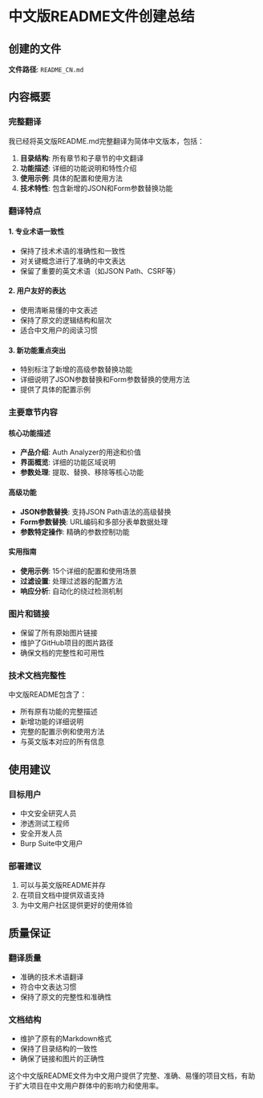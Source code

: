 # 中文版README文件创建总结

## 创建的文件
**文件路径**: `README_CN.md`

## 内容概要

### 完整翻译
我已经将英文版README.md完整翻译为简体中文版本，包括：

1. **目录结构**: 所有章节和子章节的中文翻译
2. **功能描述**: 详细的功能说明和特性介绍
3. **使用示例**: 具体的配置和使用方法
4. **技术特性**: 包含新增的JSON和Form参数替换功能

### 翻译特点

#### 1. 专业术语一致性
- 保持了技术术语的准确性和一致性
- 对关键概念进行了准确的中文表达
- 保留了重要的英文术语（如JSON Path、CSRF等）

#### 2. 用户友好的表达
- 使用清晰易懂的中文表述
- 保持了原文的逻辑结构和层次
- 适合中文用户的阅读习惯

#### 3. 新功能重点突出
- 特别标注了新增的高级参数替换功能
- 详细说明了JSON参数替换和Form参数替换的使用方法
- 提供了具体的配置示例

### 主要章节内容

#### 核心功能描述
- **产品介绍**: Auth Analyzer的用途和价值
- **界面概览**: 详细的功能区域说明
- **参数处理**: 提取、替换、移除等核心功能

#### 高级功能
- **JSON参数替换**: 支持JSON Path语法的高级替换
- **Form参数替换**: URL编码和多部分表单数据处理
- **参数特定操作**: 精确的参数控制功能

#### 实用指南
- **使用示例**: 15个详细的配置和使用场景
- **过滤设置**: 处理过滤器的配置方法
- **响应分析**: 自动化的绕过检测机制

### 图片和链接
- 保留了所有原始图片链接
- 维护了GitHub项目的图片路径
- 确保文档的完整性和可用性

### 技术文档完整性
中文版README包含了：
- 所有原有功能的完整描述
- 新增功能的详细说明
- 完整的配置示例和使用方法
- 与英文版本对应的所有信息

## 使用建议

### 目标用户
- 中文安全研究人员
- 渗透测试工程师
- 安全开发人员
- Burp Suite中文用户

### 部署建议
1. 可以与英文版README并存
2. 在项目文档中提供双语支持
3. 为中文用户社区提供更好的使用体验

## 质量保证

### 翻译质量
- 准确的技术术语翻译
- 符合中文表达习惯
- 保持了原文的完整性和准确性

### 文档结构
- 维护了原有的Markdown格式
- 保持了目录结构的一致性
- 确保了链接和图片的正确性

这个中文版README文件为中文用户提供了完整、准确、易懂的项目文档，有助于扩大项目在中文用户群体中的影响力和使用率。 